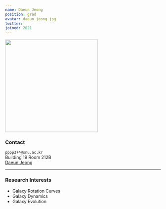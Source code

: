 ```yaml
---
name: Daeun Jeong
position: grad
avatar: daeun_jeong.jpg
twitter:
joined: 2021
---
```


<img width="300" src="{{site.baseurl}}/images/people/{{page.avatar}}" data-action="zoom">

### Contact

<i class="fa fa-envelope-o"></i>  `pppp374@snu.ac.kr`<br>
<i class="fa fa-building"></i> Building 19 Room 212B <br> 
<i class="fa fa-bar-chart"></i> [Daeun Jeong](https://jeongdaeun.com/)

<hr>

### Research Interests
* Galaxy Rotation Curves
* Galaxy Dynamics
* Galaxy Evolution
